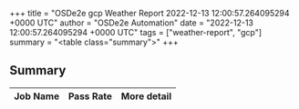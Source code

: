 +++
title = "OSDe2e gcp Weather Report 2022-12-13 12:00:57.264095294 +0000 UTC"
author = "OSDe2e Automation"
date = "2022-12-13 12:00:57.264095294 +0000 UTC"
tags = ["weather-report", "gcp"]
summary = "<table class=\"summary\"></table>"
+++
## Summary

| Job Name | Pass Rate | More detail |
|----------|-----------|-------------|




